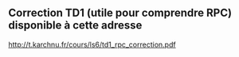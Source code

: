 ## Correction TD1 (utile pour comprendre RPC) disponible à cette adresse
http://t.karchnu.fr/cours/ls6/td1_rpc_correction.pdf

